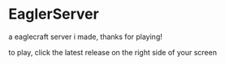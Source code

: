# EaglerServer
a eaglecraft server i made, thanks for playing!

to play, click the latest release on the right side of your screen

